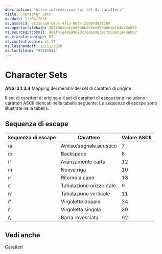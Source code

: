 ```yaml
---
description: 'Altre informazioni su: set di caratteri'
title: Character Sets
ms.date: 11/04/2016
ms.assetid: ef21daa0-b4b4-4f1a-86f4-25904d83fc86
ms.openlocfilehash: 28f366dea1ce68dbb946be29aa66dbf63b58e879
ms.sourcegitcommit: d6af41e42699628c3e2e6063ec7b03931a49a098
ms.translationtype: MT
ms.contentlocale: it-IT
ms.lasthandoff: 12/11/2020
ms.locfileid: "97303941"
---
```

# <a name="character-sets"></a>Character Sets

**ANSI 3.1.3.4** Mapping dei membri del set di caratteri di origine

Il set di caratteri di origine e il set di caratteri di esecuzione includono i caratteri ASCII elencati nella tabella seguente. Le sequenze di escape sono illustrate nella tabella.

## <a name="escape-sequences"></a>Sequenza di escape

|Sequenza di escape|Carattere|Valore ASCII|
|---------------------|---------------|-----------------|
|&#92;a|Avviso/segnale acustico|7|
|&#92;b|Backspace|8|
|&#92;f|Avanzamento carta|12|
|&#92;n|Nuova riga|10|
|&#92;r|Ritorno a capo|13|
|&#92;t|Tabulazione orizzontale|9|
|&#92;v|Tabulazione verticale|11|
|&#92;"|Virgolette doppie|34|
|&#92;'|Virgoletta singola|39|
|&#92;&#92;|Barra rovesciata|92|

## <a name="see-also"></a>Vedi anche

[Caratteri](../c-language/characters.md)<br/>
